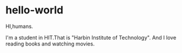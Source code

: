 # hello-world
HI,humans.

I'm a student in HIT.That is "Harbin Institute of Technology".
And I love reading books and watching movies.
